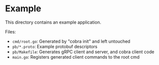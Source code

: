 # Example

This directory contains an example application.

Files:

* `cmd/root.go`: Generated by "cobra init" and left untouched
* `pb/*.proto`: Example protobuf descriptors
* `pb/Makefile`: Generates gRPC client and server, and cobra client code
* `main.go`: Registers generated client commands to the root cmd

